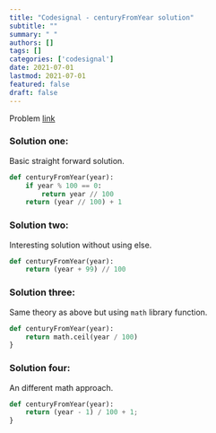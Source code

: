 ```yaml
---
title: "Codesignal - centuryFromYear solution"
subtitle: ""
summary: " "
authors: []
tags: []
categories: ['codesignal']
date: 2021-07-01
lastmod: 2021-07-01
featured: false
draft: false
---
```

Problem [link](https://app.codesignal.com/arcade/intro/level-1/egbueTZRRL5Mm4TXN)

### Solution one:

Basic straight forward solution.

```python
def centuryFromYear(year):
    if year % 100 == 0:
        return year // 100
    return (year // 100) + 1
```

### Solution two:

Interesting solution without using else.

```python
def centuryFromYear(year):
    return (year + 99) // 100
```

### Solution three:

Same theory as above but using `math` library function.

```python
def centuryFromYear(year):
    return math.ceil(year / 100)
}
```

### Solution four:

An different math approach.

```python
def centuryFromYear(year):
    return (year - 1) / 100 + 1;
}
```

